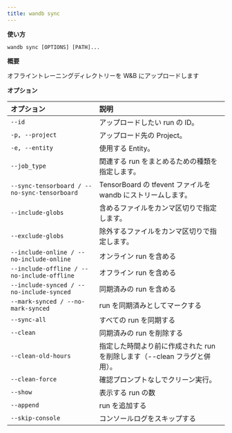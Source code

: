 ```yaml
---
title: wandb sync
---
```


**使い方**

`wandb sync [OPTIONS] [PATH]...`

**概要**

オフライントレーニングディレクトリーを W&B にアップロードします

**オプション**

| **オプション** | **説明** |
| :--- | :--- |
| `--id` | アップロードしたい run の ID。 |
| `-p, --project` | アップロード先の Project。 |
| `-e, --entity` | 使用する Entity。 |
| `--job_type` | 関連する run をまとめるための種類を指定します。 |
| `--sync-tensorboard / --no-sync-tensorboard` | TensorBoard の tfevent ファイルを wandb にストリームします。 |
| `--include-globs` | 含めるファイルをカンマ区切りで指定します。 |
| `--exclude-globs` | 除外するファイルをカンマ区切りで指定します。 |
| `--include-online / --no-include-online` | オンライン run を含める |
| `--include-offline / --no-include-offline` | オフライン run を含める |
| `--include-synced / --no-include-synced` | 同期済みの run を含める |
| `--mark-synced / --no-mark-synced` | run を同期済みとしてマークする |
| `--sync-all` | すべての run を同期する |
| `--clean` | 同期済みの run を削除する |
| `--clean-old-hours` | 指定した時間より前に作成された run を削除します（--clean フラグと併用）。 |
| `--clean-force` | 確認プロンプトなしでクリーン実行。 |
| `--show` | 表示する run の数 |
| `--append` | run を追加する |
| `--skip-console` | コンソールログをスキップする |